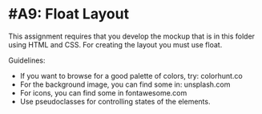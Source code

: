 # #A9: Float Layout

This assignment requires that you develop the mockup that is in this folder using HTML and CSS. For creating the layout you must use float.

Guidelines:

- If you want to browse for a good palette of colors, try: colorhunt.co
- For the background image, you can find some in: unsplash.com
- For icons, you can find some in fontawesome.com
- Use pseudoclasses for controlling states of the elements.
